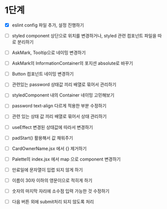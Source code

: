 # 1단계

- [x] eslint config 파일 추가, 설정 진행하기

- [ ] styled component 상단으로 위치를 변경하거나, styled 관련 컴포넌트 파일을 따로 분리하기

- [ ] AskMark, Tooltip으로 네이밍 변경하기

- [ ] AskMark의 InformationContainer의 포지션 absolute로 바꾸기

- [ ] Button 컴포넌트 네이밍 변경하기

- [ ] 관련있는 password 상태값 끼리 배열로 묶어서 관리하기

- [ ] styledComponent 내의 Container 네이밍 고민해보기

- [ ] password text-align 다르게 적용한 부분 수정하기

- [ ] 관련 있는 상태 값 끼리 배열로 묶어서 상태 관리하기

- [ ] useEffect 변경된 상태값에 따라서 변경하기

- [ ] padStart() 활용해서 값 채워주기

- [ ] CardOwnerName.jsx 에서 {} 제거하기

- [ ] Palette의 index.jsx 에서 map 으로 component 변경하기

- [ ] 만료일에 문자열이 입렵 되지 않게 하기

- [ ] 이름이 30자 이하의 영문이으로 적히게 하기

- [ ] 숫자의 마지막 자리에 소수점 입력 가능한 것 수정하기

- [ ] 다음 버튼 외에 submit처리 되지 않도록 처리
